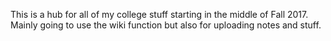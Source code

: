This is a hub for all of my college stuff starting in the middle of Fall 2017. Mainly going to use the wiki function but also for uploading notes and stuff. 
